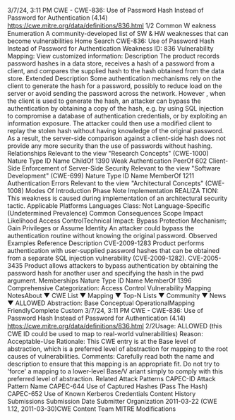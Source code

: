 3/7/24, 3:11 PM CWE - CWE-836: Use of Password Hash Instead of Password for Authentication (4.14)
https://cwe.mitre.org/data/deﬁnitions/836.html 1/2
Common W eakness Enumeration
A community-developed list of SW & HW weaknesses that can become
vulnerabilities
Home Search
CWE-836: Use of Password Hash Instead of Password for Authentication
Weakness ID: 836
Vulnerability Mapping: 
View customized information:
 Description
The product records password hashes in a data store, receives a hash of a password from a client, and compares the supplied hash
to the hash obtained from the data store.
 Extended Description
Some authentication mechanisms rely on the client to generate the hash for a password, possibly to reduce load on the server or
avoid sending the password across the network. However , when the client is used to generate the hash, an attacker can bypass the
authentication by obtaining a copy of the hash, e.g. by using SQL injection to compromise a database of authentication credentials, or
by exploiting an information exposure. The attacker could then use a modified client to replay the stolen hash without having
knowledge of the original password.
As a result, the server-side comparison against a client-side hash does not provide any more security than the use of passwords
without hashing.
 Relationships
 Relevant to the view "Research Concepts" (CWE-1000)
Nature Type ID Name
ChildOf 1390 Weak Authentication
PeerOf 602 Client-Side Enforcement of Server-Side Security
 Relevant to the view "Software Development" (CWE-699)
Nature Type ID Name
MemberOf 1211 Authentication Errors
 Relevant to the view "Architectural Concepts" (CWE-1008)
 Modes Of Introduction
Phase Note
Implementation REALIZA TION: This weakness is caused during implementation of an architectural security tactic.
 Applicable Platforms
Languages
Class: Not Language-Specific (Undetermined Prevalence)
 Common Consequences
Scope Impact Likelihood
Access ControlTechnical Impact: Bypass Protection Mechanism; Gain Privileges or Assume Identity
An attacker could bypass the authentication routine without knowing the original password.
 Observed Examples
Reference Description
CVE-2009-1283 Product performs authentication with user-supplied password hashes that can be obtained from a
separate SQL injection vulnerability (CVE-2009-1282).
CVE-2005-3435 Product allows attackers to bypass authentication by obtaining the password hash for another user and
specifying the hash in the pwd argument.
 Memberships
Nature Type ID Name
MemberOf 1396 Comprehensive Categorization: Access Control
 Vulnerability Mapping NotesAbout ▼ CWE List ▼ Mapping ▼ Top-N Lists ▼ Community ▼ News ▼
ALLOWED
Abstraction: Base
Conceptual OperationalMapping
FriendlyComplete Custom
3/7/24, 3:11 PM CWE - CWE-836: Use of Password Hash Instead of Password for Authentication (4.14)
https://cwe.mitre.org/data/deﬁnitions/836.html 2/2Usage: ALLOWED (this CWE ID could be used to map to real-world vulnerabilities)
Reason: Acceptable-Use
Rationale:
This CWE entry is at the Base level of abstraction, which is a preferred level of abstraction for mapping to the root causes of
vulnerabilities.
Comments:
Carefully read both the name and description to ensure that this mapping is an appropriate fit. Do not try to 'force' a mapping to a
lower-level Base/V ariant simply to comply with this preferred level of abstraction.
 Related Attack Patterns
CAPEC-ID Attack Pattern Name
CAPEC-644 Use of Captured Hashes (Pass The Hash)
CAPEC-652 Use of Known Kerberos Credentials
 Content History
 Submissions
Submission Date Submitter Organization
2011-03-22
(CWE 1.12, 2011-03-30)CWE Content Team MITRE
 Modifications